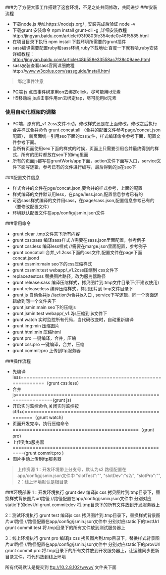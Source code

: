 ###为了方便大家工作搭建了这套环境，不足之处共同修改，共同进步
###安装流程

* 下载node.js 地址https://nodejs.org/ , 安装完成后验证 node -v
* 下载grunt 安装命令 npm install grunt-cli -g ,详细安装教程http://jingyan.baidu.com/article/93f9803fe354ede0e46f5585.html
* 在项目目录下执行 npm install 下载环境所需要的grunt插件
* sass编译需要配置ruby和sass环境,ruby下载地址:百度一下就有哈,ruby安装详细教程：http://jingyan.baidu.com/article/48b558e33558ac7f38c09aee.html
* sass安装查看sass官网详细教程http://www.w3cplus.com/sassguide/install.html

> 绑定事件注意
* PC端  js 点击事件绑定用on去绑定click，尽可能用id元素
* H5移动端 js点击事件用on去绑定tap，尽可能用id元素

### 使用自动化框架的调整

* PC端，原有的_v1.2css文件不动，修改样式还是在上面修改，修改之后执行合并样式合并命令 grunt concat:all （合并的配置文件参考page/concat.json配置），
   新页面统一引用seo下面的css文件，样式编译命令参考下面，配置文件参考下面。
* 当所有页面使用seo下面的样式的时候，页面上只需要引用合并最终得到的样式，所有的图片都放在seo下的img里面
* 所有的页面js都写在gruntWork/app下面，action文件下面写入口，service文件下面写逻辑，参考已有的文件进行编写，最后得到的js在seo下

###配置文件信息

* 样式合并的文件在pge/concat.json,要合并的样式参考，上面的配置
* 样式编译的文件默认用less，在page/less.json,配置信息参考已有的
* 可选sass样式编译的文件用sass，在page/sass.json,配置信息参考已有的（要修改配置文件）
* 环境默认配置文件在app/config/jsmin.json文件

###常用命令
* grunt clear              .tmp文件夹下所有内容
* grunt css:sass           编译sass样式  //需要在sass.json里面配置，参考例子
* grunt css:less           编译less样式  //需要在marge.json里面配置，参考例子
* grunt concat:all         合并_v1.2css下面的css文件,配置文件在page下面concat.jsond
* grunt cssmin:main            seo下的css压缩样式
* grunt cssmin:test       webapp/_v1.2css压缩到  css文件下
* replace:testcss          替换图片路径，改为服务器路径
* grunt release:sass       编译压缩样式，拷贝图片到.tmp文件目录下(不建议使用)
* grunt release:less       编译压缩样式，拷贝图片到.tmp文件目录下
* grunt js                 自动合并js   //action为合并js入口 , service下写逻辑，同一个页面逻辑放到同一个文件夹下
* grunt jsmin:main         seo下的压缩js
* grunt jsmin:test         webapp/_v1.2js压缩到  js文件下
* grunt watch              实时监控所有代码，当代码改变时，自动重新编译
* grunt img:min            压缩图片
* grunt html:min           压缩html
* grunt pro               一键编译，合并，压缩
* grunt css:pro               一键编译，合并，压缩
* grunt commit:pro        上传到ftp服务器

###操作流程
* 先编译less============================================================（grunt css:less）
* 合并js================================================================(grunt js)
* 开启实时监控命令,关闭实时监控按ctrl+c======================================================（grunt watch）
* 页面开发完毕，执行压缩命令============================================（grunt pro）
* 上传到ftp服务器=======================================================(grunt commit:pro  )
* 图片手动上传到ftp服务器

> 上传资源
1：开发环境带上分支号，默认为s2  路径配置在app/config/jsmin.json文件中
  "slotTest":"",
  "slotDev":"s2/",
  "slotPro":"",
2：线上环境默认是根目录


###环境部署
1：开发环境执行
grunt dev              编译js css 拷贝图片到.tmp目录下，替换样式背景图片url路径   //路径配置在app/config/jsmin.json文件中 分别对应static下的devUrl
grunt commit:dev       将.tmp目录下的所有文件放到开发服务器上

2：测试环境执行
grunt test            编译js css 拷贝图片到.tmp目录下，替换样式背景图片url路径   //路径配置在app/config/jsmin.json文件中 分别对应static下的testUrl
grunt commit:test     将.tmp目录下的所有文件放到测试服务器上

3：线上环境执行
grunt pro             编译js css 拷贝图片到.tmp目录下，替换样式背景图片url路径   //路径配置在app/config/jsmin.json文件中 分别对应static下的provUrl
grunt commit:pro      将.tmp目录下的所有文件放到开发服务器上，让运维同步更新目录文件，将代码放到线上环境

所有代码默认是提交到 ftp://10.2.8.102/www/   文件夹下面



